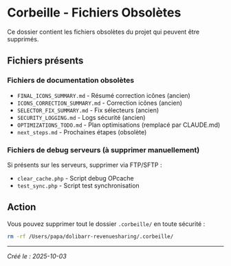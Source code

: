 # Corbeille - Fichiers Obsolètes

Ce dossier contient les fichiers obsolètes du projet qui peuvent être supprimés.

## Fichiers présents

### Fichiers de documentation obsolètes
- `FINAL_ICONS_SUMMARY.md` - Résumé correction icônes (ancien)
- `ICONS_CORRECTION_SUMMARY.md` - Correction icônes (ancien)
- `SELECTOR_FIX_SUMMARY.md` - Fix sélecteurs (ancien)
- `SECURITY_LOGGING.md` - Logs sécurité (ancien)
- `OPTIMIZATIONS_TODO.md` - Plan optimisations (remplacé par CLAUDE.md)
- `next_steps.md` - Prochaines étapes (obsolète)

### Fichiers de debug serveurs (à supprimer manuellement)
Si présents sur les serveurs, supprimer via FTP/SFTP :
- `clear_cache.php` - Script debug OPcache
- `test_sync.php` - Script test synchronisation

## Action

Vous pouvez supprimer tout le dossier `.corbeille/` en toute sécurité :

```bash
rm -rf /Users/papa/dolibarr-revenuesharing/.corbeille/
```

---
*Créé le : 2025-10-03*
